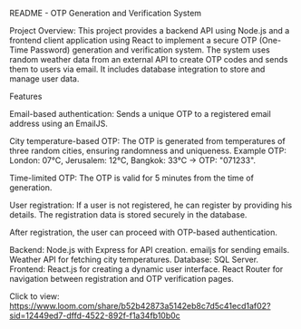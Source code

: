README - OTP Generation and Verification System


Project Overview:
This project provides a backend API using Node.js and a frontend client application using React to implement a secure OTP (One-Time Password) generation and verification system. The system uses random weather data from an external API to create OTP codes and sends them to users via email. It includes database integration to store and manage user data.

Features

Email-based authentication: Sends a unique OTP to a registered email address using an EmailJS.

City temperature-based OTP: The OTP is generated from temperatures of three random cities, ensuring randomness and uniqueness.
Example OTP: London: 07°C, Jerusalem: 12°C, Bangkok: 33°C → OTP: "071233".

Time-limited OTP: The OTP is valid for 5 minutes from the time of generation.

User registration:
If a user is not registered, he can register by providing his details.
The registration data is stored securely in the database.

After registration, the user can proceed with OTP-based authentication.

Backend:
Node.js with Express for API creation.
emailjs for sending emails.
Weather API for fetching city temperatures.
Database: SQL Server.
Frontend:
React.js for creating a dynamic user interface.
React Router for navigation between registration and OTP verification pages.


Click to view:
https://www.loom.com/share/b52b42873a5142eb8c7d5c41ecd1af02?sid=12449ed7-dffd-4522-892f-f1a34fb10b0c
